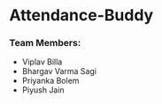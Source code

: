 # Attendance-Buddy

### Team Members:
* Viplav Billa
* Bhargav Varma Sagi
* Priyanka Bolem
* Piyush Jain
